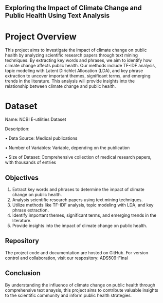 ## Exploring the Impact of Climate Change and Public Health Using Text Analysis

# Project Overview

This project aims to investigate the impact of climate change on public health by analyzing scientific research papers through text mining techniques. By extracting key words and phrases, we aim to identify how climate change affects public health. Our methods include TF-IDF analysis, topic modeling with Latent Dirichlet Allocation (LDA), and key phrase extraction to uncover important themes, significant terms, and emerging trends in the literature. This analysis will provide insights into the relationship between climate change and public health.

# Dataset

Name: NCBI E-utilities Dataset

Description:

• Data Source: Medical publications

• Number of Variables: Variable, depending on the publication

• Size of Dataset: Comprehensive collection of medical research papers, with thousands of entries

## Objectives

1. Extract key words and phrases to determine the impact of climate change on public health.
2. Analysis scientific research papers using text mining techniques.
3. Utilize methods like TF-IDF analysis, topic modeling with LDA, and key phrase extraction.
4. Identify important themes, significant terms, and emerging trends in the literature.
5. Provide insights into the impact of climate change on public health.

## Repository

The project code and documentation are hosted on GitHub. For version control and collaboration, visit our respository: ADS509-Final

## Conclusion

By understanding the influence of climate change on public health through comprehensive text anaysis, this project aims to contribute valuable insights to the scientific community and inform public health strategies.


